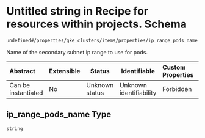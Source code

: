 # Untitled string in Recipe for resources within projects. Schema

```txt
undefined#/properties/gke_clusters/items/properties/ip_range_pods_name
```

Name of the secondary subnet ip range to use for pods.


| Abstract            | Extensible | Status         | Identifiable            | Custom Properties | Additional Properties | Access Restrictions | Defined In                                                              |
| :------------------ | ---------- | -------------- | ----------------------- | :---------------- | --------------------- | ------------------- | ----------------------------------------------------------------------- |
| Can be instantiated | No         | Unknown status | Unknown identifiability | Forbidden         | Allowed               | none                | [resources.schema.json\*](resources.schema.json "open original schema") |

## ip_range_pods_name Type

`string`
